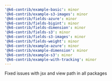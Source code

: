 ```yaml
---
'@k6-contrib/example-basic': minor
'@k6-contrib/example-s3-images': minor
'@k6-contrib/fields-azure': minor
'@k6-contrib/fields-bigint': minor
'@k6-contrib/fields-dimension': minor
'@k6-contrib/fields-s3': minor
'@k6-contrib/fields-s3-images': minor
'@k6-contrib/fields-weight': minor
'@k6-contrib/example-azure': minor
'@k6-contrib/example-dimension': minor
'@k6-contrib/example-s3': minor
'@k6-contrib/example-with-tracking': minor
---
```


Fixed issues with jsx and view path in all packages
